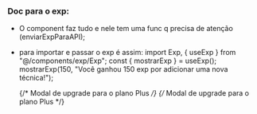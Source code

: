 ### Doc para o exp:
- O component faz tudo e nele tem uma func q precisa de atenção (enviarExpParaAPI);
- para importar e passar o exp é assim:
    import Exp, { useExp } from "@/components/exp/Exp";
    const { mostrarExp } = useExp();
    mostrarExp(150, "Você ganhou 150 exp por adicionar uma nova técnica!");

    {/* Modal de upgrade para o plano Plus */}
    <UpgradeModal />
    {/* Modal de upgrade para o plano Plus */}
